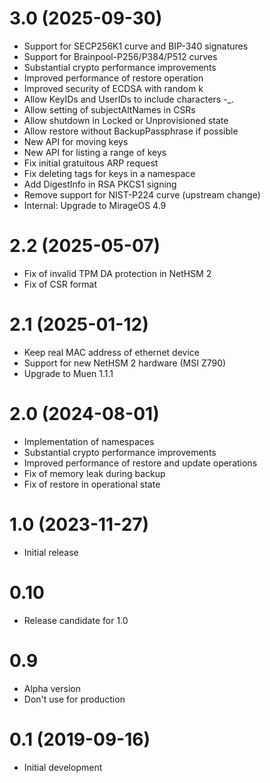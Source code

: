# 3.0 (2025-09-30)

* Support for SECP256K1 curve and BIP-340 signatures
* Support for Brainpool-P256/P384/P512 curves
* Substantial crypto performance improvements
* Improved performance of restore operation
* Improved security of ECDSA with random k
* Allow KeyIDs and UserIDs to include characters -_.
* Allow setting of subjectAltNames in CSRs
* Allow shutdown in Locked or Unprovisioned state
* Allow restore without BackupPassphrase if possible
* New API for moving keys
* New API for listing a range of keys
* Fix initial gratuitous ARP request
* Fix deleting tags for keys in a namespace
* Add DigestInfo in RSA PKCS1 signing
* Remove support for NIST-P224 curve (upstream change)
* Internal: Upgrade to MirageOS 4.9

# 2.2 (2025-05-07)

* Fix of invalid TPM DA protection in NetHSM 2
* Fix of CSR format

# 2.1 (2025-01-12)

* Keep real MAC address of ethernet device
* Support for new NetHSM 2 hardware (MSI Z790)
* Upgrade to Muen 1.1.1

# 2.0 (2024-08-01)

* Implementation of namespaces
* Substantial crypto performance improvements
* Improved performance of restore and update operations
* Fix of memory leak during backup
* Fix of restore in operational state

# 1.0 (2023-11-27)

* Initial release

# 0.10

* Release candidate for 1.0

# 0.9

* Alpha version
* Don't use for production

# 0.1 (2019-09-16)

* Initial development
